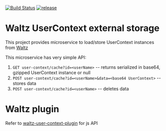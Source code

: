 [![Build Status](https://travis-ci.org/waltz-controls/user-context.svg?branch=master)](https://travis-ci.org/waltz-controls/user-context)
[![release](https://img.shields.io/github/release/tango-controls-webapp/tango-webapp-user-context.svg?style=flat)](https://github.com/tango-controls-webapp/tango-webapp-user-context/releases/latest)

# Waltz UserContext external storage

This project provides microservice to load/store UserContext instances from [Waltz](https://github.com/waltz-controls/waltz)

This microservice has very simple API:

1. `GET user-context/cache?id=<userName>` -- returns serialized in base64, gzipped UserContext instance or null
2. `POST user-context/cache?id=<userName>&data=<base64 UserContext>` -- stores data
3. `POST user-context/cache?id=<userName>` -- deletes data

# Waltz plugin

Refer to [waltz-user-context-plugin](/waltz-controls/waltz-user-context-plugin) for js API
